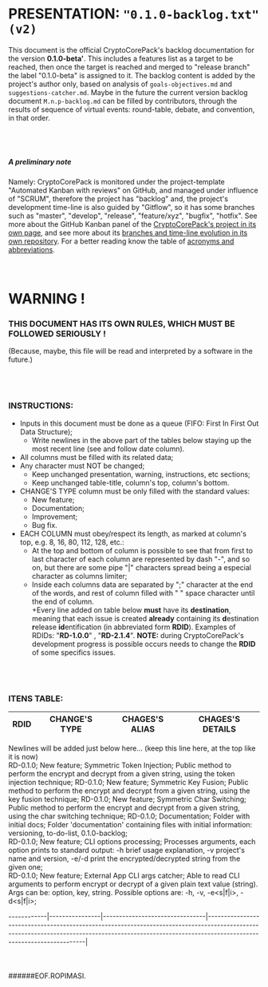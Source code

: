 # PRESENTATION: `"0.1.0-backlog.txt" (v2)`
This document is the official CryptoCorePack's backlog documentation for the version **0.1.0-beta'**. This includes a features list as a target to be reached, then once the target is reached and merged to "release branch" the label "0.1.0-beta" is assigned to it. The backlog content is added by the project's author only, based on analysis of `goals-objectives.md` and `suggestions-catcher.md`. Maybe in the future the current version backlog document `M.n.p-backlog.md` can be filled by contributors, through the results of sequence of virtual events: round-table, debate, and convention, in that order.  
&nbsp;  
&nbsp;  
&nbsp;  
##### A preliminary note
Namely: CryptoCorePack is monitored under the project-template "Automated Kanban with reviews" on GitHub, and managed under influence of "SCRUM", therefore the project has "backlog" and, the project's development time-line is also guided by "Gitflow", so it has some branches such as "master", "develop", "release", "feature/xyz", "bugfix", "hotfix". See more about the GitHub Kanban panel of the [CryptoCorePack's project in its own page](https://github.com/users/ROPIMASI/projects/9), and see more about its [branches and time-line evolution in its own repository](https://github.com/ROPIMASI/CryptoCorePack). For a better reading know the table of [acronyms and abbreviations](https://github.com/ROPIMASI/CryptoCorePack/tree/master/documentation/acronyms-abbreviations.txt).
&nbsp;  
&nbsp;  
&nbsp;  
# WARNING !
### THIS DOCUMENT HAS ITS OWN RULES, WHICH MUST BE FOLLOWED SERIOUSLY !
(Because, maybe, this file will be read and interpreted by a software in the future.)  
&nbsp;  
&nbsp;  
&nbsp;  
### INSTRUCTIONS:
+ Inputs in this document must be done as a queue (FIFO: First In First Out Data Structure);
  - Write newlines in the above part of the tables below staying up the most recent line (see and follow date column).  
+ All columns must be filled with its related data;
+ Any character must NOT be changed;
  - Keep unchanged presentation, warning, instructions, etc sections;
  - Keep unchanged table-title, column's top, column's bottom.  
+ CHANGE'S TYPE column must be only filled with the standard values:
  - New feature;
  - Documentation;
  - Improvement;
  - Bug fix.  
+ EACH COLUMN must obey/respect its length, as marked at column's top, e.g. 8, 16, 80, 112, 128, etc.:
  - At the top and bottom of column is possible to see that from first to last character of each column are represented by dash "-", and so on, but there are some pipe "|" characters spread being a especial character as columns limiter;
  - Inside each columns data are separated by ";" character at the end of the words, and rest of column filled with " " space character until the end of column.  
+Every line added on table below **must** have its **destination**, meaning that each issue is created **already** containing its **d**estination **r**elease **id**entification (in abbreviated form **RDID**). Examples of RDIDs: "**RD-1.0.0**" , "**RD-2.1.4**". **NOTE:** during CryptoCorePack's development progress is possible occurs needs to change the **RDID** of some specifics issues.  
&nbsp;  
&nbsp;  
&nbsp;  
### ITENS TABLE:
RDID        |CHANGE'S TYPE   |CHAGES'S ALIAS                  |CHAGES'S DETAILS  
------------|----------------|--------------------------------|----------------------------------------------------------------------------------------------------------------------------------------------------------------------------------------------------|  
                                                                                                                                                                                                                                                                      
Newlines will be added just below here... (keep this line here, at the top like it is now)  
RD-0.1.0;    New feature;     Symmetric Token Injection;       Public method to perform the encrypt and decrypt from a given string, using the token injection technique;
RD-0.1.0;    New feature;     Symmetric Key Fusion;            Public method to perform the encrypt and decrypt from a given string, using the key fusion technique;
RD-0.1.0;    New feature;     Symmetric Char Switching;        Public method to perform the encrypt and decrypt from a given string, using the char switching technique;
RD-0.1.0;    Documentation;   Folder with initial docs;        Folder 'documentation' containing files with initial information: versioning, to-do-list, 0.1.0-backlog;  
RD-0.1.0;    New feature;     CLI options processing;          Processes arguments, each option prints to standard output: -h brief usage explanation, -v project's name and version, -e/-d print the encrypted/decrypted string from the given one;  
RD-0.1.0;    New feature;     External App CLI args catcher;   Able to read CLI arguments to perform encrypt or decrypt of a given plain text value (string). Args can be: option, key, string. Possible options are: -h, -v, -e<s|f|i>, -d<s|f|i>;  
                                                                                                                                                                      
------------|----------------|--------------------------------|----------------------------------------------------------------------------------------------------------------------------------------------------------------------------------------------------|  
&nbsp;  
&nbsp;  
&nbsp;  
######EOF.ROPIMASI.  